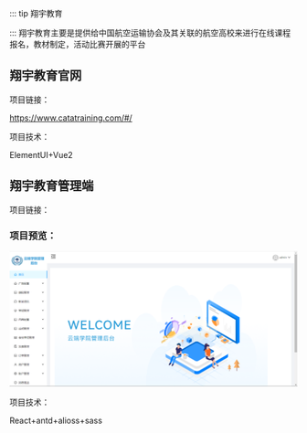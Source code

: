 ::: tip
 翔宇教育

:::
翔宇教育主要是提供给中国航空运输协会及其关联的航空高校来进行在线课程报名，教材制定，活动比赛开展的平台



## 翔宇教育官网
项目链接：

https://www.catatraining.com/#/

项目技术：

ElementUI+Vue2
## 翔宇教育管理端
项目链接：
### 项目预览：

![An image](../../static/ydxy.png)

项目技术：

React+antd+alioss+sass



